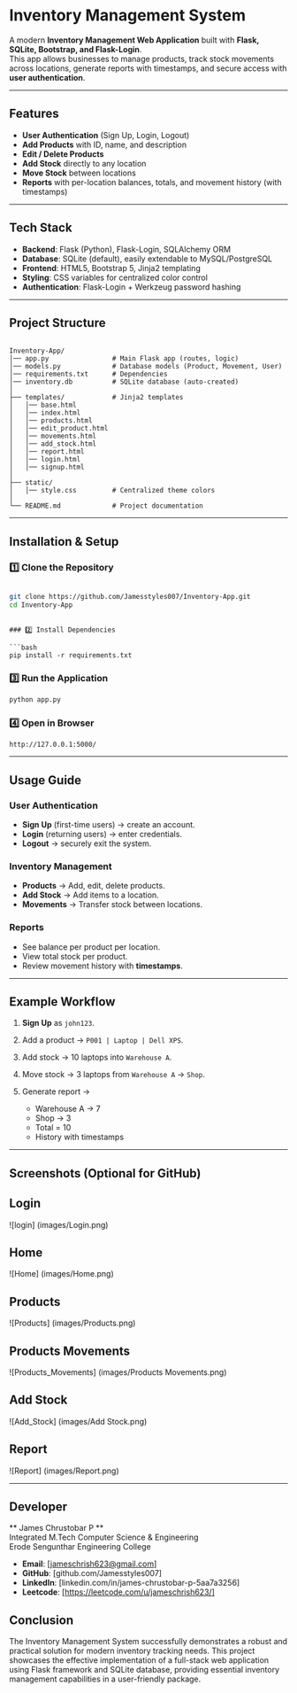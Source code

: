 
#  Inventory Management System

A modern **Inventory Management Web Application** built with **Flask, SQLite, Bootstrap, and Flask-Login**.  
This app allows businesses to manage products, track stock movements across locations, generate reports with timestamps, and secure access with **user authentication**.

---

## Features

- **User Authentication** (Sign Up, Login, Logout)  
- **Add Products** with ID, name, and description  
- **Edit / Delete Products**  
- **Add Stock** directly to any location  
- **Move Stock** between locations  
- **Reports** with per-location balances, totals, and movement history (with timestamps)  


---

## Tech Stack

- **Backend**: Flask (Python), Flask-Login, SQLAlchemy ORM  
- **Database**: SQLite (default), easily extendable to MySQL/PostgreSQL  
- **Frontend**: HTML5, Bootstrap 5, Jinja2 templating  
- **Styling**: CSS variables for centralized color control  
- **Authentication**: Flask-Login + Werkzeug password hashing  

---

## Project Structure

```

Inventory-App/
│── app.py                # Main Flask app (routes, logic)
│── models.py             # Database models (Product, Movement, User)
│── requirements.txt      # Dependencies
│── inventory.db          # SQLite database (auto-created)
│
├── templates/            # Jinja2 templates
│   │── base.html
│   │── index.html
│   │── products.html
│   │── edit_product.html
│   │── movements.html
│   │── add_stock.html
│   │── report.html
│   │── login.html
│   │── signup.html
│
├── static/
│   │── style.css         # Centralized theme colors
│
└── README.md             # Project documentation

````

---

## Installation & Setup

### 1️⃣ Clone the Repository
```bash

git clone https://github.com/Jamesstyles007/Inventory-App.git
cd Inventory-App

````


```

### 2️⃣ Install Dependencies

```bash
pip install -r requirements.txt
```

### 3️⃣ Run the Application

```bash
python app.py
```

### 4️⃣ Open in Browser

```
http://127.0.0.1:5000/

```

---

##  Usage Guide

### User Authentication

* **Sign Up** (first-time users) → create an account.
* **Login** (returning users) → enter credentials.
* **Logout** → securely exit the system.

### Inventory Management

* **Products** → Add, edit, delete products.
* **Add Stock** → Add items to a location.
* **Movements** → Transfer stock between locations.

### Reports

* See balance per product per location.
* View total stock per product.
* Review movement history with **timestamps**.

---


## Example Workflow

1. **Sign Up** as `john123`.
2. Add a product → `P001 | Laptop | Dell XPS`.
3. Add stock → 10 laptops into `Warehouse A`.
4. Move stock → 3 laptops from `Warehouse A` → `Shop`.
5. Generate report →

   * Warehouse A → 7
   * Shop → 3
   * Total = 10
   * History with timestamps

---



## Screenshots (Optional for GitHub)

## Login
![login] (images/Login.png)


## Home
![Home]  (images/Home.png)


## Products
![Products] (images/Products.png)


## Products Movements
![Products_Movements] (images/Products Movements.png)


## Add Stock
![Add_Stock] (images/Add Stock.png)


## Report
![Report] (images/Report.png)


---


##  Developer

** James Chrustobar P **  
Integrated M.Tech Computer Science & Engineering  
Erode Sengunthar Engineering College

- **Email**: [jameschrish623@gmail.com]
- **GitHub**: [github.com/Jamesstyles007]
- **LinkedIn**: [linkedin.com/in/james-chrustobar-p-5aa7a3256]
- **Leetcode**: [https://leetcode.com/u/jameschrish623/]

##  Conclusion

The Inventory Management System successfully demonstrates a robust and practical solution for modern inventory tracking needs. This project showcases the effective implementation of a full-stack web application using Flask framework and SQLite database, providing essential inventory management capabilities in a user-friendly package.